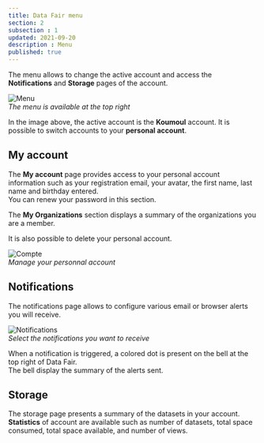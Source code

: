 ```yaml
---
title: Data Fair menu
section: 2
subsection : 1
updated: 2021-09-20
description : Menu
published: true
---
```


The menu allows to change the active account and access the **Notifications** and **Storage** pages of the account.

![Menu](./images/user-guide-backoffice/menu.jpg)  
*The menu is available at the top right*

In the image above, the active account is the **Koumoul** account. It is possible to switch accounts to your **personal account**.

## My account

The **My account** page provides access to your personal account information such as your registration email, your avatar, the first name, last name and birthday entered.  
You can renew your password in this section.

The **My Organizations** section displays a summary of the organizations you are a member.

It is also possible to delete your personal account.

![Compte](./images/user-guide-backoffice/menu-account.jpg)  
*Manage your personnal account*

## Notifications

The notifications page allows to configure various email or browser alerts you will receive.

![Notifications](./images/user-guide-backoffice/notify.jpg)  
*Select the notifications you want to receive*

When a notification is triggered, a colored dot is present on the bell at the top right of Data Fair.  
The bell display the summary of the alerts sent.

## Storage

The storage page presents a summary of the datasets in your account.  
**Statistics** of account are available such as number of datasets, total space consumed, total space available, and number of views.
